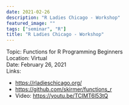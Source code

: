 ```yaml
---
date: 2021-02-26
description: "R Ladies Chicago - Workshop"
featured_image: ""
tags: ["seminar", "R"]
title: "R Ladies Chicago - Workshop"
---
```


Topic: Functions for R Programming Beginners     
Location: Virtual  
Date: February 26, 2021   
Links:    
* https://rladieschicago.org/
* https://github.com/skirmer/functions_r
* Video: https://youtu.be/TCIMT6l53tQ 

